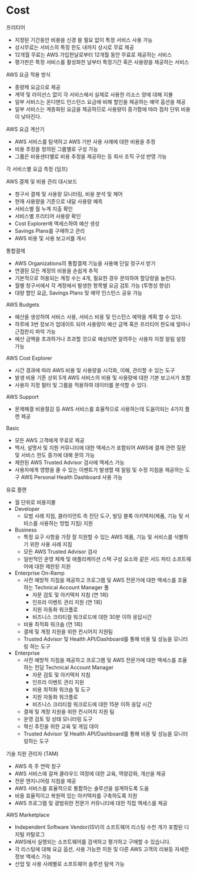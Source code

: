 # Cost

프리티어
- 지정된 기간동안 비용을 신경 쓸 필요 없이 특정 서비스 사용 가능
- 상시무료는 서비스의 특정 한도 내까지 상시로 무료 제공
- 12개월 무료는 AWS 가입한날로부터 12개월 동안 무료로 제공하는 서비스
- 평가판은 특정 서비스를 활성화한 날부터 특정기간 혹은 사용량을 제공하는 서비스

AWS 요금 적용 방식
- 종량제 요금으로 제공
- 계약 및 라이선스 없이 각 서비스에서 실제로 사용한 리소스 양에 대해 지불
- 일부 서비스는 온디맨드 인스턴스 요금에 비해 할인을 제공하는 예약 옵션을 제공
- 일부 서비스는 계층화된 요금을 제공하므로 사용량이 증가함에 따라 점차 단위 비용이 낮아진다.

AWS 요금 계산기
- AWS 서비스를 탐색하고 AWS 기반 사용 사례에 대한 비용을 추정
- 비용 추정을 정의된 그룹별로 구성 가능
- 그룹은 비용센터별로 비용 추정을 제공하는 등 회사 조직 구성 반영 가능

각 서비스별 요금 측정 (덤프)


AWS 결제 및 비용 관리 대시보드
- 청구서 결제 및 사용량 모니터링, 비용 분석 및 제어
- 현재 사용량을 기준으로 내달 사용량 예측
- 서비스별 월 누계 지출 확인
- 서비스별 프리티어 사용량 확인
- Cost Explorer에 액세스하여 예산 생성
- Savings Plans를 구매하고 관리
- AWS 비용 및 사용 보고서를 게시

통합결제
- AWS Organizations의 통합결제 기능을 사용해 단일 청구서 받기
- 연결된 모든 계정의 비용을 손쉽게 추적
- 기본적으로 허용되는 계정 수는 4개, 필요한 경우 문의하여 할당량을 늘린다.
- 월별 청구서에서 각 계정에서 발생한 항목별 요금 검토 가능 (투명성 향상)
- 대량 할인 요금, Savings Plans 및 예약 인스턴스 공유 가능

AWS Budgets
- 예산을 생성하여 서비스 사용, 서비스 비용 및 인스턴스 예약을 계획 할 수 있다.
- 하루에 3번 정보가 업데이트 되어 사용량이 예산 금액 혹은 프리티어 한도에 얼마나 근접한지 파악 가능
- 예산 금액을 초과하거나 초과할 것으로 예상되면 알려주는 사용자 지정 알림 설정 가능

AWS Cost Explorer
- 시간 경과에 따라 AWS 비용 및 사용량을 시각화, 이해, 관리할 수 있는 도구
- 발생 비용 기준 상위 5개 AWS 서비스의 비용 및 사용량에 대한 기본 보고서가 포함
- 사용자 지정 필터 및 그룹을 적용하여 데이터를 분석할 수 있다.

AWS Support
- 문제해결 비용절감 등 AWS 서비스를 효율적으로 사용하는데 도움이되는 4가지 플랜 제공

Basic
- 모든 AWS 고객에게 무료로 제공
- 백서, 설명서 및 지원 커뮤니티에 대한 액세스가 포함되어 AWS에 결제 관련 질문 및 서비스 한도 증가에 대해 문의 가능
- 제한된 AWS Trusted Advisor 검사에 액세스 가능
- 사용자에게 영향을 줄 수 있는 이벤트가 발생할 때 알림 및 수정 지침을 제공하는 도구 AWS Personal Health Dashboard 사용 가능

유료 플랜
- 월 단위로 비용지불
- Developer
  - 모범 사례 지침, 클라이언트 측 진단 도구, 빌딩 블록 아키텍처(제품, 기능 및 서비스를 사용하는 방법 지침) 지원
- Business
  - 특정 요구 사항을 가장 잘 지원할 수 있는 AWS 제품, 기능 및 서비스를 식별하기 위한 사용 사례 지침
  - 모든 AWS Trusted Advisor 검사
  - 일반적인 운영 체제 및 애플리케이션 스택 구성 요소와 같은 서드 파티 소프트웨어에 대한 제한된 지원
- Enterprise On-Ramp
  - 사전 예방적 지침을 제공하고 프로그램 및 AWS 전문가에 대한 액세스를 조율하는 Technical Account Manager 풀
    - 자문 검토 및 아키텍처 지침 (연 1회)
    - 인프라 이벤트 관리 지원 (연 1회)
    - 지원 자동화 워크플로
    - 비즈니스 크리티컬 워크로드에 대한 30분 이하 응답시간
  - 비용 최적화 워크숍 (연 1회)
  - 결제 및 계정 지원을 위한 컨시어지 지원팀
  - Trusted Advisor 및 Health API/Dashboard를 통해 비용 및 성능을 모니터링 하는 도구
- Enterprise
  - 사전 예방적 지침을 제공하고 프로그램 및 AWS 전문가에 대한 액세스를 조율하는 전담 Technical Account Manager
    - 자문 검토 및 아키텍처 지침 
    - 인프라 이벤트 관리 지원 
    - 비용 최적화 워크숍 및 도구 
    - 지원 자동화 워크플로 
    - 비즈니스 크리티컬 워크로드에 대한 15분 이하 응답 시간
  - 결제 및 계정 지원을 위한 컨시어지 지원 팀
  - 운영 검토 및 상태 모니터링 도구
  - 혁신 추진을 위한 교육 및 게임 데이
  - Trusted Advisor 및 Health API/Dashboard를 통해 비용 및 성능을 모니터링하는 도구

기술 지원 관리자 (TAM)
- AWS 측 주 연락 창구
- AWS 서비스에 걸쳐 클라우드 여정에 대한 교육, 역량강화, 개선을 제공
- 전문 엔지니어링 지침을 제공
- AWS 서비스를 효율적으로 통합하는 솔루션을 설계하도록 도움
- 비용 효율적이고 복원력 있는 아키텍처를 구축하도록 지원
- AWS 프로그램 및 광범위한 전문가 커뮤니티에 대한 직접 액세스를 제공

AWS Marketplace
- Independent Software Vendor(ISV)의 소프트웨어 리스팅 수천 개가 포함된 디지털 카탈로그
- AWS에서 실행되는 소프트웨어를 검색하고 평가하고 구매할 수 있습니다.
- 각 리스팅에 대해 요금 옵션, 사용 가능한 지원 및 다른 AWS 고객의 리뷰등 자세한 정보 액세스 가능
- 산업 및 사용 사례별로 소프트웨어 솔루션 탐색 가능